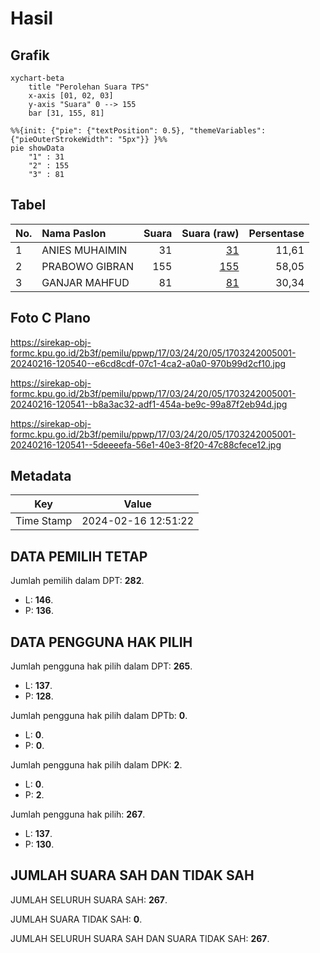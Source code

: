 # Hasil

## Grafik

```mermaid
xychart-beta
    title "Perolehan Suara TPS"
    x-axis [01, 02, 03]
    y-axis "Suara" 0 --> 155
    bar [31, 155, 81]
```

```mermaid
%%{init: {"pie": {"textPosition": 0.5}, "themeVariables": {"pieOuterStrokeWidth": "5px"}} }%%
pie showData
    "1" : 31
    "2" : 155
    "3" : 81
```

## Tabel

| No. | Nama Paslon    | Suara | Suara (raw) | Persentase |
|:--- |:-------------- | -----:| -----------:| ----------:|
| 1   | ANIES MUHAIMIN | 31    | [31][p-1]   | 11,61      |
| 2   | PRABOWO GIBRAN | 155   | [155][p-2]  | 58,05      |
| 3   | GANJAR MAHFUD  | 81    | [81][p-3]   | 30,34      |


[p-1]: https://github.com/gigit-pemilu/pemilu-2024-17-bengkulu/blob/main/pilpres/hitung-suara/sub/17-bengkulu/sub/03-bengkulu-utara/sub/24-pinang-raya/sub/2005-marga-bhakti/sub/001-tps/sub/paslon-1.txt
[p-2]: https://github.com/gigit-pemilu/pemilu-2024-17-bengkulu/blob/main/pilpres/hitung-suara/sub/17-bengkulu/sub/03-bengkulu-utara/sub/24-pinang-raya/sub/2005-marga-bhakti/sub/001-tps/sub/paslon-2.txt
[p-3]: https://github.com/gigit-pemilu/pemilu-2024-17-bengkulu/blob/main/pilpres/hitung-suara/sub/17-bengkulu/sub/03-bengkulu-utara/sub/24-pinang-raya/sub/2005-marga-bhakti/sub/001-tps/sub/paslon-3.txt

## Foto C Plano

https://sirekap-obj-formc.kpu.go.id/2b3f/pemilu/ppwp/17/03/24/20/05/1703242005001-20240216-120540--e6cd8cdf-07c1-4ca2-a0a0-970b99d2cf10.jpg

https://sirekap-obj-formc.kpu.go.id/2b3f/pemilu/ppwp/17/03/24/20/05/1703242005001-20240216-120541--b8a3ac32-adf1-454a-be9c-99a87f2eb94d.jpg

https://sirekap-obj-formc.kpu.go.id/2b3f/pemilu/ppwp/17/03/24/20/05/1703242005001-20240216-120541--5deeeefa-56e1-40e3-8f20-47c88cfece12.jpg


## Metadata

| Key        | Value               |
| ---------- | ------------------- |
| Time Stamp | 2024-02-16 12:51:22 |


## DATA PEMILIH TETAP

Jumlah pemilih dalam DPT: **282**.
 * L: **146**.
 * P: **136**.

## DATA PENGGUNA HAK PILIH

Jumlah pengguna hak pilih dalam DPT: **265**.
 * L: **137**.
 * P: **128**.

Jumlah pengguna hak pilih dalam DPTb: **0**.
 * L: **0**.
 * P: **0**.

Jumlah pengguna hak pilih dalam DPK: **2**.
 * L: **0**.
 * P: **2**.

Jumlah pengguna hak pilih: **267**.
 * L: **137**.
 * P: **130**.

## JUMLAH SUARA SAH DAN TIDAK SAH

JUMLAH SELURUH SUARA SAH: **267**.

JUMLAH SUARA TIDAK SAH: **0**.

JUMLAH SELURUH SUARA SAH DAN SUARA TIDAK SAH: **267**.


